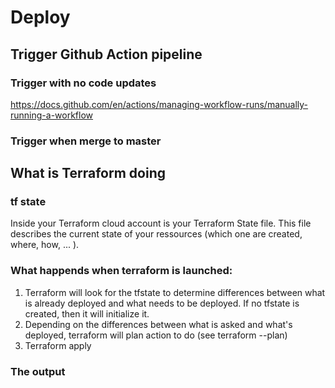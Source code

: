# Deploy

## Trigger Github Action pipeline 
### Trigger with no code updates
https://docs.github.com/en/actions/managing-workflow-runs/manually-running-a-workflow

### Trigger when merge to master

## What is Terraform doing
### tf state
Inside your Terraform cloud account is your Terraform State file. This file describes the current state of your ressources (which one are created, where, how, ... ).


### What happends when terraform is launched: 
1. Terraform will look for the tfstate to determine differences between what is already deployed and what needs to be deployed. 
If no tfstate is created, then it will initialize it. 
2. Depending on the differences between what is asked and what's deployed, terraform will plan action to do (see terraform --plan)
3. Terraform apply

### The output

